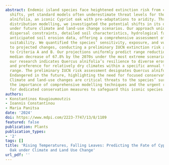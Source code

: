 ```yaml
---
abstract: Endemic island species face heightened extinction risk from climate-driven
  shifts, yet standard models often underestimate threat levels for those like Quercus
  alnifolia, an iconic Cypriot oak with pre-adaptations to aridity. Through species
  distribution modelling, we investigated the potential shifts in its distribution
  under future climate and land-use change scenarios. Our approach uniquely combines
  dispersal constraints, detailed soil characteristics, hydrological factors, and
  anticipated soil erosion data, offering a comprehensive assessment of environmental
  suitability. We quantified the species’ sensitivity, exposure, and vulnerability
  to projected changes, conducting a preliminary IUCN extinction risk assessment according
  to Criteria A and B. Our projections uniformly predict range reductions, with a
  median decrease of 67.8% by the 2070s under the most extreme scenarios. Additionally,
  our research indicates Quercus alnifolia’s resilience to diverse erosion conditions
  and preference for relatively dry climates within a specific annual temperature
  range. The preliminary IUCN risk assessment designates Quercus alnifolia as Critically
  Endangered in the future, highlighting the need for focused conservation efforts.
  Climate and land-use changes are critical threats to the species’ survival, emphasising
  the importance of comprehensive modelling techniques and the urgent requirement
  for dedicated conservation measures to safeguard this iconic species.
authors:
- Konstantinos Kougioumoutzis
- Ioannis Constantinou
- Maria Panitsa
date: '2024'
doi: https://www.mdpi.com/2223-7747/13/8/1109
featured: false
publication: Plants
publication_types:
- '2'
tags: []
title: 'Rising Temperatures, Falling Leaves: Predicting the Fate of Cyprus’s Endemic
  Oak under Climate and Land Use Change'
url_pdf: ''
---
```

